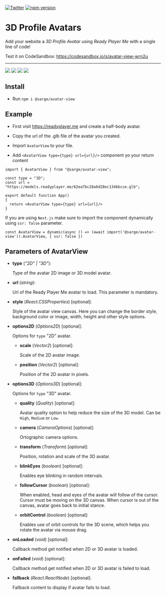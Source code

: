 [![Twitter](https://img.shields.io/twitter/url/https/twitter.com/sgt3v.svg?style=social&label=Follow%20%40sgt3v)](https://twitter.com/sgt3v)
[![npm version](https://badge.fury.io/js/%40sarge%2Favatar-view.svg)](https://badge.fury.io/js/%40sarge%2Favatar-view)

# 3D Profile Avatars

Add your website a *3D Profile Avatar* using *Ready Player Me* with a single line of code!

Test it on CodeSandbox: https://codesandbox.io/s/avatar-view-wrn2u

---

![](./images/1.gif) ![](./images/2.gif)
![](./images/3.gif) ![](./images/4.gif)

## Install

- Run `npm i @sarge/avatar-view`

## Example

- First visit https://readyplayer.me and create a half-body avatar.

- Copy the url of the .glb file of the avatar you created.

- Import `AvatarView` to your file.

- Add `<AvatarView type={type} url={url}/>` component yo your return content 

```tsx
import { AvatarView } from "@sarge/avatar-view";

const type = "3D";
const url = "https://models.readyplayer.me/62ea7bc28a6d28ec134bbcce.glb";

export default function App()
{
  return <AvatarView type={type} url={url}/>
}
```

If you are using `Next.js` make sure to import the component dynamically using `ssr: false` parameter.

```tsx
const AvatarView = dynamic(async () => (await import('@sarge/avatar-view')).AvatarView, { ssr: false })
```

## Parameters of AvatarView
- **type** (*"2D" | "3D"*):

    Type of the avatar 2D image or 3D model avatar.
    
- **url** (*string*): 

    Url of the Ready Player Me avatar to load. This parameter is mandatory.

- **style** (*React.CSSProperties*) [optional]: 

    Style of the avatar view canvas. Here you can change the border style, background color or image, width, height and other style options.

- **options2D** (*Options2D*) [optional]:

    Options for `type` "2D" avatar.

    - **scale** (*Vector2*) [optional]: 
    
        Scale of the 2D avatar image.

    - **position** (*Vector2*) [optional]:

        Position of the 2D avatar in pixels.

- **options3D** (*Options3D*) [optional]:

    Options for `type` "3D" avatar.

    - **quality** (*Quality*) [optional]: 
    
        Avatar quality option to help reduce the size of the 3D model. Can be `High`, `Medium` or `Low`. 

    - **camera** (*CameraOptions*) [optional]: 
    
        Ortographic camera options.

    - **transform** (*Transform*) [optional]:

        Position, rotation and scale of the 3D avatar.

    - **blinkEyes** (*boolean*) [optional]:

        Enables eye blinking in random intervals.

    - **followCursor** (*boolean*) [optional]: 
    
        When enabled, head and eyes of the avatar will follow of the cursor. Cursor must be moving on the 3D canvas. When cursor is out of the canvas, avatar goes back to initial stance.

    - **orbitControl** (*boolean*) [optional]:
    
        Enables use of orbit controls for the 3D scene, which helps you rotate the avatar via mouse drag.

- **onLoaded** (*void*) [optional]: 

    Callback method get notified when 2D or 3D avatar is loaded.

- **onFailed** (*void*) [optional]: 

    Callback method get notified when 2D or 3D avatar is failed to load.

- **fallback** (*React.ReactNode*) [optional]: 

    Fallback content to display if avatar fails to load.